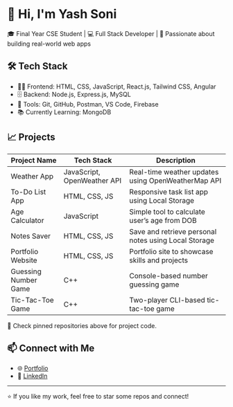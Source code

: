 # 👋 Hi, I'm Yash Soni  
🎓 Final Year CSE Student | 💻 Full Stack Developer | 🚀 Passionate about building real-world web apps  

## 🛠️ Tech Stack
- 🧑‍💻 Frontend: HTML, CSS, JavaScript, React.js, Tailwind CSS, Angular
- 🗄️ Backend: Node.js, Express.js, MySQL
- 🔧 Tools: Git, GitHub, Postman, VS Code, Firebase
- 📚 Currently Learning: MongoDB

## 📈 Projects
| Project Name | Tech Stack | Description |
|--------------|------------|-------------|
| Weather App | JavaScript, OpenWeather API | Real-time weather updates using OpenWeatherMap API |
| To-Do List App | HTML, CSS, JS | Responsive task list app using Local Storage |
| Age Calculator | JavaScript | Simple tool to calculate user’s age from DOB |
| Notes Saver | HTML, CSS, JS | Save and retrieve personal notes using Local Storage |
| Portfolio Website | HTML, CSS, JS | Portfolio site to showcase skills and projects |
| Guessing Number Game | C++ | Console-based number guessing game |
| Tic-Tac-Toe Game | C++ | Two-player CLI-based tic-tac-toe game |

📌 Check pinned repositories above for project code.

## 📫 Connect with Me
- 🌐 [Portfolio](https://yashswarn.github.io/portfolio/)
- 💼 [LinkedIn](https://linkedin.com/in/yash-soni-871240289/)

---

⭐️ If you like my work, feel free to star some repos and connect!
